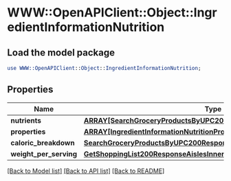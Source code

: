 # WWW::OpenAPIClient::Object::IngredientInformationNutrition

## Load the model package
```perl
use WWW::OpenAPIClient::Object::IngredientInformationNutrition;
```

## Properties
Name | Type | Description | Notes
------------ | ------------- | ------------- | -------------
**nutrients** | [**ARRAY[SearchGroceryProductsByUPC200ResponseNutritionNutrientsInner]**](SearchGroceryProductsByUPC200ResponseNutritionNutrientsInner.md) |  | 
**properties** | [**ARRAY[IngredientInformationNutritionPropertiesInner]**](IngredientInformationNutritionPropertiesInner.md) |  | 
**caloric_breakdown** | [**SearchGroceryProductsByUPC200ResponseNutritionCaloricBreakdown**](SearchGroceryProductsByUPC200ResponseNutritionCaloricBreakdown.md) |  | 
**weight_per_serving** | [**GetShoppingList200ResponseAislesInnerItemsInnerMeasuresOriginal**](GetShoppingList200ResponseAislesInnerItemsInnerMeasuresOriginal.md) |  | 

[[Back to Model list]](../README.md#documentation-for-models) [[Back to API list]](../README.md#documentation-for-api-endpoints) [[Back to README]](../README.md)


